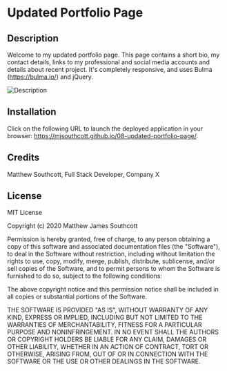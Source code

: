 # Updated Portfolio Page

## Description

Welcome to my updated portfolio page. This page contains a short bio, my contact details, links to my professional and social media accounts and details about recent project. It's completely responsive, and uses Bulma (https://bulma.io/) and jQuery.

![Description](https://github.com/mjsouthcott/06-weather-dashboard/blob/master/assets/images/readme.png)

## Installation

Click on the following URL to launch the deployed application in your browser: https://mjsouthcott.github.io/08-updated-portfolio-page/.

## Credits

Matthew Southcott, Full Stack Developer, Company X

## License

MIT License

Copyright (c) 2020 Matthew James Southcott

Permission is hereby granted, free of charge, to any person obtaining a copy
of this software and associated documentation files (the "Software"), to deal
in the Software without restriction, including without limitation the rights
to use, copy, modify, merge, publish, distribute, sublicense, and/or sell
copies of the Software, and to permit persons to whom the Software is
furnished to do so, subject to the following conditions:

The above copyright notice and this permission notice shall be included in all
copies or substantial portions of the Software.

THE SOFTWARE IS PROVIDED "AS IS", WITHOUT WARRANTY OF ANY KIND, EXPRESS OR
IMPLIED, INCLUDING BUT NOT LIMITED TO THE WARRANTIES OF MERCHANTABILITY,
FITNESS FOR A PARTICULAR PURPOSE AND NONINFRINGEMENT. IN NO EVENT SHALL THE
AUTHORS OR COPYRIGHT HOLDERS BE LIABLE FOR ANY CLAIM, DAMAGES OR OTHER
LIABILITY, WHETHER IN AN ACTION OF CONTRACT, TORT OR OTHERWISE, ARISING FROM,
OUT OF OR IN CONNECTION WITH THE SOFTWARE OR THE USE OR OTHER DEALINGS IN THE
SOFTWARE.
